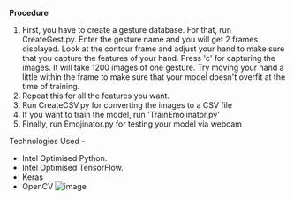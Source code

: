 **Procedure**
1.	First, you have to create a gesture database. For that, run CreateGest.py. Enter the gesture name and you will get 2 frames displayed. Look at the contour frame and adjust your hand to make sure that you capture the features of your hand. Press 'c' for capturing the images. It will take 1200 images of one gesture. Try moving your hand a little within the frame to make sure that your model doesn't overfit at the time of training.
2.	Repeat this for all the features you want.
3.	Run CreateCSV.py for converting the images to a CSV file
4.	If you want to train the model, run 'TrainEmojinator.py'
5.	Finally, run Emojinator.py for testing your model via webcam

Technologies Used -
-	Intel Optimised Python.
-	Intel Optimised TensorFlow.
-	Keras
-	OpenCV
![image](https://github.com/anuvce/OWN-EMOJI-CREATOR-WITH-ML-EMOJIFY/assets/73528611/873a9318-e98f-4d68-955b-cb259f07ff00)


